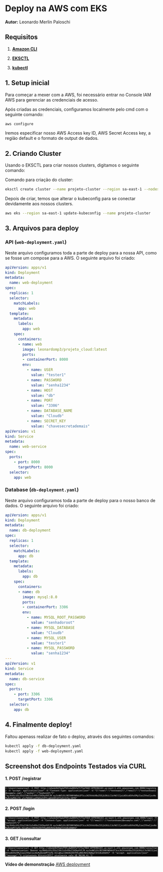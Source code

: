 
# Deploy na AWS com EKS

**Autor:** Leonardo Merlin Paloschi



## Requisitos

1. [**Amazon CLI**](https://docs.aws.amazon.com/cli/latest/userguide/getting-started-install.html)

2. [**EKSCTL**](https://eksctl.io/installation/)

3. [**kubectl**](https://kubernetes.io/docs/tasks/tools/)


## 1. Setup inicial

Para começar a mexer com a AWS, foi necessário entrar no Console IAM AWS para gerenciar as credenciais de acesso.

Após criadas as credenciais, configuramos localmente pelo cmd com o seguinte comando:
```bash
aws configure
```
Iremos especificar nosso AWS Access key ID, AWS Secret Access key, a região default e o formato de output de dados.

## 2. Criando Cluster

Usando o EKSCTL para criar nossos clusters, digitamos o seguinte comando:


Comando para criação do cluster:
```bash
eksctl create cluster --name projeto-cluster --region sa-east-1 --nodes 2 --node-type t3.medium
```

Depois de criar, temos que alterar o kubeconfig para se conectar devidamente aos nossos clusters.

```bash
aws eks --region sa-east-1 update-kubeconfig --name projeto-cluster
```

## 3. Arquivos para deploy

### API (`web-deployment.yaml`)
Neste arquivo configuramos toda a parte de deploy para a nossa API, como se fosse um compose para a AWS.
O seguinte arquivo foi criado:

```yaml
apiVersion: apps/v1
kind: Deployment
metadata:
  name: web-deployment
spec:
  replicas: 1
  selector:
    matchLabels:
      app: web
  template:
    metadata:
      labels:
        app: web
    spec:
      containers:
      - name: web
        image: leonardomp3/projeto_cloud:latest
        ports:
        - containerPort: 8000
        env:
          - name: USER
            value: "tester1"  
          - name: PASSWORD
            value: "senha1234" 
          - name: HOST
            value: "db" 
          - name: PORT
            value: "3306"  
          - name: DATABASE_NAME
            value: "Cloudb"  
          - name: SECRET_KEY
            value: "chavesecretademais" 
apiVersion: v1
kind: Service
metadata:
  name: web-service
spec:
  ports:
    - port: 8000
      targetPort: 8000
  selector:
    app: web
```

### Database (`db-deployment.yaml`)
Neste arquivo configuramos toda a parte de deploy para o nosso banco de dados. O seguinte arquivo foi criado:

```yaml
apiVersion: apps/v1
kind: Deployment
metadata:
  name: db-deployment
spec:
  replicas: 1
  selector:
    matchLabels:
      app: db
  template:
    metadata:
      labels:
        app: db
    spec:
      containers:
      - name: db
        image: mysql:8.0
        ports:
        - containerPort: 3306
        env:
          - name: MYSQL_ROOT_PASSWORD
            value: "senhadoroot"  
          - name: MYSQL_DATABASE
            value: "Cloudb" 
          - name: MYSQL_USER
            value: "tester1"
          - name: MYSQL_PASSWORD
            value: "senha1234" 
---
apiVersion: v1
kind: Service
metadata:
  name: db-service
spec:
  ports:
    - port: 3306
      targetPort: 3306
  selector:
    app: db
```

## 4. Finalmente deploy!

Faltou apenass realizar de fato o deploy, através dos seguintes comandos:

```bash
kubectl apply -f db-deployment.yaml
kubectl apply -f web-deployment.yaml
```
## Screenshot dos Endpoints Testados via CURL

#### 1. **POST /registrar**

![Screenshot POST /registrar](./imgs/teste-registrar-aws.png)

#### 2. **POST /login**

![Screenshot POST /login](./imgs/teste-login-aws.png)

#### 3. **GET /consultar**

![Screenshot *GET /consulta](./imgs/teste-consultar-aws.png)

**Vídeo de demonstração** [AWS deployment]()